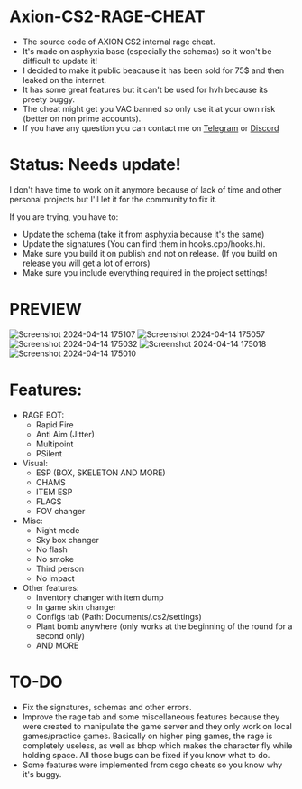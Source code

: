 # Axion-CS2-RAGE-CHEAT
 + The source code of AXION CS2 internal rage cheat.
 + It's made on asphyxia base (especially the schemas) so it won't be difficult to update it!
 + I decided to make it public beacause it has been sold for 75$ and then leaked on the internet.
 + It has some great features but it can't be used for hvh because its preety buggy.
 + The cheat might get you VAC banned so only use it at your own risk (better on non prime accounts).
 + If you have any question you can contact me on [Telegram](https://t.me/T1GXR) or [Discord](https://discord.com/users/831108234298261525)

# Status: Needs update!
I don't have time to work on it anymore because of lack of time and other personal projects but I'll let it for the community to fix it.

If you are trying, you have to:
- Update the schema (take it from asphyxia because it's the same)
- Update the signatures (You can find them in hooks.cpp/hooks.h).
- Make sure you build it on publish and not on release. (If you build on release you will get a lot of errors)
- Make sure you include everything required in the project settings!

# PREVIEW
![Screenshot 2024-04-14 175107](https://github.com/T1GxR/AxionCS2-RAGE-CHEAT/assets/106729571/df318ac7-1723-43c0-bc00-d5900812df52)
![Screenshot 2024-04-14 175057](https://github.com/T1GxR/AxionCS2-RAGE-CHEAT/assets/106729571/2496ee46-667e-47b6-b1c7-8c97c18f88bf)
![Screenshot 2024-04-14 175032](https://github.com/T1GxR/AxionCS2-RAGE-CHEAT/assets/106729571/719246a9-4812-4134-a269-efadf648d78c)
![Screenshot 2024-04-14 175018](https://github.com/T1GxR/AxionCS2-RAGE-CHEAT/assets/106729571/3f80c0a0-96f4-432f-b55f-e2232297b323)
![Screenshot 2024-04-14 175010](https://github.com/T1GxR/AxionCS2-RAGE-CHEAT/assets/106729571/7535baf2-577a-4ae5-8bd3-39cf2a53a6d6)

# Features:
 + RAGE BOT:
   - Rapid Fire
   - Anti Aim (Jitter)
   - Multipoint
   - PSilent
 + Visual:
    - ESP (BOX, SKELETON AND MORE)
    - CHAMS
    - ITEM ESP
    - FLAGS
    - FOV changer
 + Misc:
    - Night mode
    - Sky box changer
    - No flash
    - No smoke
    - Third person
    - No impact
 + Other features:
    - Inventory changer with item dump
    - In game skin changer
    - Configs tab (Path: Documents/.cs2/settings)
    - Plant bomb anywhere (only works at the beginning of the round for a second only)
    - AND MORE

# TO-DO
 + Fix the signatures, schemas and other errors.
 + Improve the rage tab and some miscellaneous features because they were created to manipulate the game server and they only work on local games/practice games. Basically on higher ping games, the rage is completely useless, as well as bhop which makes the character fly while holding space. All those bugs can be fixed if you know what to do.
 + Some features were implemented from csgo cheats so you know why it's buggy.
   
